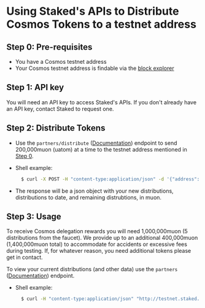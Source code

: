 # Using Staked's APIs to Distribute Cosmos Tokens to a testnet address

## Step 0: Pre-requisites

- You have a Cosmos testnet address
- Your Cosmos testnet address is findable via the [block explorer](https://gaia-13k3.bigdipper.live/)

## Step 1: API key

You will need an API key to access Staked's APIs. If you don't already have an API key, contact Staked to request one.

## Step 2: Distribute Tokens

- Use the `partners/distribute` ([Documentation](https://developer.staked.cloud/docs/testnet.staked.cloud/1/routes/partners/distribute/put)) endpoint to send 200,000muon (uatom) at a time to the testnet address mentioned in [Step 0](#step-0-pre-requisites).

- Shell example:

  ```bash
    $ curl -X POST -H "content-type:application/json" -d '{"address": "yourtestnetaddress", "chain": "cosmos"}' "http://testnet.staked.cloud/api/partners/distribute?api_key=<YOURAPIKEY>"
  ```

- The response will be a json object with your new distributions, distributions to date, and remaining distrubtions, in muon. 

## Step 3: Usage

To receive Cosmos delegation rewards you will need 1,000,000muon (5 distributions from the faucet). We provide up to an additional 400,000muon (1,400,000muon total) to accommodate for accidents or excessive fees during testing. If, for whatever reason, you need additional tokens please get in contact.

To view your current distributions (and other data) use the `partners` ([Documentation](https://developer.staked.cloud/docs/testnet.staked.cloud/1/routes/partners/whoami/get)) endpoint.  

- Shell example:

  ```bash
    $ curl -H "content-type:application/json" "http://testnet.staked.cloud/api/partners/whoami?api_key=<YOURAPIKEY>"
  ```
